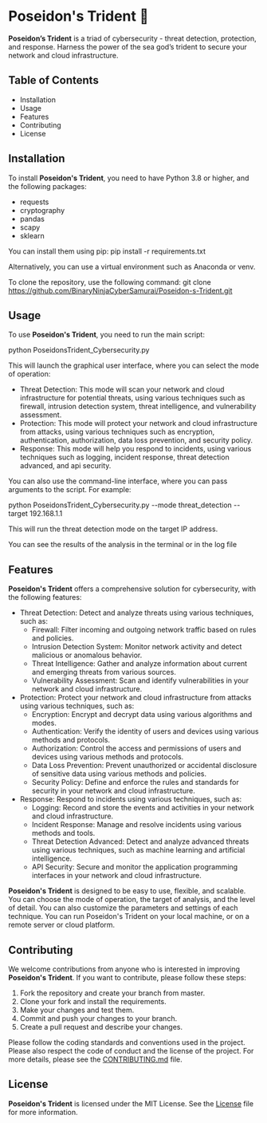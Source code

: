 # Poseidon's Trident 🔱

**Poseidon’s Trident** is a triad of cybersecurity - threat detection, protection, and response. Harness the power of the sea god’s trident to secure your network and cloud infrastructure.

## Table of Contents

- Installation
- Usage
- Features
- Contributing
- License

## Installation

To install **Poseidon's Trident**, you need to have Python 3.8 or higher, and the following packages:

- requests
- cryptography
- pandas
- scapy
- sklearn

You can install them using pip:
pip install -r requirements.txt


Alternatively, you can use a virtual environment such as Anaconda or venv.

To clone the repository, use the following command:
git clone https://github.com/BinaryNinjaCyberSamurai/Poseidon-s-Trident.git

## Usage

To use **Poseidon's Trident**, you need to run the main script:


python PoseidonsTrident_Cybersecurity.py


This will launch the graphical user interface, where you can select the mode of operation:

- Threat Detection: This mode will scan your network and cloud infrastructure for potential threats, using various techniques such as firewall, intrusion detection system, threat intelligence, and vulnerability assessment.
- Protection: This mode will protect your network and cloud infrastructure from attacks, using various techniques such as encryption, authentication, authorization, data loss prevention, and security policy.
- Response: This mode will help you respond to incidents, using various techniques such as logging, incident response, threat detection advanced, and api security.

You can also use the command-line interface, where you can pass arguments to the script. For example:


python PoseidonsTrident_Cybersecurity.py --mode threat_detection --target 192.168.1.1


This will run the threat detection mode on the target IP address.

You can see the results of the analysis in the terminal or in the log file

## Features

**Poseidon's Trident** offers a comprehensive solution for cybersecurity, with the following features:

- Threat Detection: Detect and analyze threats using various techniques, such as:
  - Firewall: Filter incoming and outgoing network traffic based on rules and policies.
  - Intrusion Detection System: Monitor network activity and detect malicious or anomalous behavior.
  - Threat Intelligence: Gather and analyze information about current and emerging threats from various sources.
  - Vulnerability Assessment: Scan and identify vulnerabilities in your network and cloud infrastructure.
- Protection: Protect your network and cloud infrastructure from attacks using various techniques, such as:
  - Encryption: Encrypt and decrypt data using various algorithms and modes.
  - Authentication: Verify the identity of users and devices using various methods and protocols.
  - Authorization: Control the access and permissions of users and devices using various methods and protocols.
  - Data Loss Prevention: Prevent unauthorized or accidental disclosure of sensitive data using various methods and policies.
  - Security Policy: Define and enforce the rules and standards for security in your network and cloud infrastructure.
- Response: Respond to incidents using various techniques, such as:
  - Logging: Record and store the events and activities in your network and cloud infrastructure.
  - Incident Response: Manage and resolve incidents using various methods and tools.
  - Threat Detection Advanced: Detect and analyze advanced threats using various techniques, such as machine learning and artificial intelligence.
  - API Security: Secure and monitor the application programming interfaces in your network and cloud infrastructure.

**Poseidon's Trident** is designed to be easy to use, flexible, and scalable. You can choose the mode of operation, the target of analysis, and the level of detail. You can also customize the parameters and settings of each technique. You can run Poseidon's Trident on your local machine, or on a remote server or cloud platform.

## Contributing

We welcome contributions from anyone who is interested in improving **Poseidon's Trident**. If you want to contribute, please follow these steps:

1. Fork the repository and create your branch from master.
2. Clone your fork and install the requirements.
3. Make your changes and test them.
4. Commit and push your changes to your branch.
5. Create a pull request and describe your changes.

Please follow the coding standards and conventions used in the project. Please also respect the code of conduct and the license of the project. For more details, please see the [CONTRIBUTING.md](https://github.com/BinaryNinjaCyberSamurai/Poseidon-s-Trident/blob/main/CONTRIBUTING.md) file.

## License
**Poseidon's Trident** is licensed under the MIT License. See the [License](https://github.com/BinaryNinjaCyberSamurai/Poseidon-s-Trident/blob/main/LICENSE) file for more information.